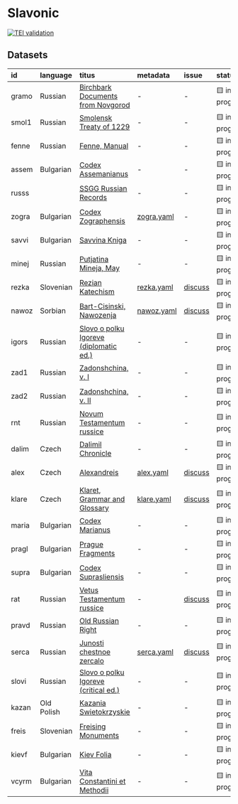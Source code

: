 # Slavonic
[![TEI validation](https://github.com/TITUS-2-0/slavonic/actions/workflows/validate.yaml/badge.svg?branch=main)](https://github.com/TITUS-2-0/slavonic/actions/workflows/validate.yaml)
## Datasets
| id    | language   | titus                                                                                                          | metadata                                                                         | issue                                                     | status         |
|:------|:-----------|:---------------------------------------------------------------------------------------------------------------|:---------------------------------------------------------------------------------|:----------------------------------------------------------|:---------------|
| gramo | Russian    | [Birchbark Documents from Novgorod](http://titus.uni-frankfurt.de/texte/etcs/slav/aruss/gramoty/gramo.htm)     | -                                                                                | -                                                         | 🟨 in progress |
| smol1 | Russian    | [Smolensk Treaty of 1229](http://titus.uni-frankfurt.de/texte/etcs/slav/aruss/smol1229/smol1.htm)              | -                                                                                | -                                                         | 🟨 in progress |
| fenne | Russian    | [Fenne, Manual](http://titus.uni-frankfurt.de/texte/etcs/slav/aruss/fenne/fenne.htm)                           | -                                                                                | -                                                         | 🟨 in progress |
| assem | Bulgarian  | [Codex Assemanianus](http://titus.uni-frankfurt.de/texte/etcs/slav/aksl/asseman/assem.htm)                     | -                                                                                | -                                                         | 🟨 in progress |
| russs |            | [SSGG Russian Records](http://titus.uni-frankfurt.de/texte/etce/slav/russ/russssgg/russs.htm)                  | -                                                                                | -                                                         | 🟨 in progress |
| zogra | Bulgarian  | [Codex Zographensis](http://titus.uni-frankfurt.de/texte/etcs/slav/aksl/zograph/zogra.htm)                     | [zogra.yaml](https://github.com/TITUS-2-0/metadata/blob/main/curated/zogra.yaml) | -                                                         | 🟨 in progress |
| savvi | Bulgarian  | [Savvina Kniga](http://titus.uni-frankfurt.de/texte/etcs/slav/aksl/savvina/savvi.htm)                          | -                                                                                | -                                                         | 🟨 in progress |
| minej | Russian    | [Putjatina Mineja, May](http://titus.uni-frankfurt.de/texte/etcs/slav/aruss/minej135/minej.htm)                | -                                                                                | -                                                         | 🟨 in progress |
| rezka | Slovenian  | [Rezian Katechism](http://titus.uni-frankfurt.de/texte/etcs/slav/asloven/rezkat/rezka.htm)                     | [rezka.yaml](https://github.com/TITUS-2-0/metadata/blob/main/curated/rezka.yaml) | [discuss](https://github.com/TITUS-2-0/slavonic/issues/2) | 🟨 in progress |
| nawoz | Sorbian    | [Bart-Cisinski, Nawozenja](http://titus.uni-frankfurt.de/texte/etcs/slav/osorb/nawozena/nawoz.htm)             | [nawoz.yaml](https://github.com/TITUS-2-0/metadata/blob/main/curated/nawoz.yaml) | [discuss](https://github.com/TITUS-2-0/slavonic/issues/1) | 🟨 in progress |
| igors | Russian    | [Slovo o polku Igoreve (diplomatic ed.)](http://titus.uni-frankfurt.de/texte/etcs/slav/aruss/igorsh/igors.htm) | -                                                                                | -                                                         | 🟨 in progress |
| zad1  | Russian    | [Zadonshchina, v. I](http://titus.uni-frankfurt.de/texte/etcs/slav/aruss/zad1/zad1.htm)                        | -                                                                                | -                                                         | 🟨 in progress |
| zad2  | Russian    | [Zadonshchina, v. II](http://titus.uni-frankfurt.de/texte/etcs/slav/aruss/zad2/zad2.htm)                       | -                                                                                | -                                                         | 🟨 in progress |
| rnt   | Russian    | [Novum Testamentum russice](http://titus.uni-frankfurt.de/texte/etcs/slav/aruss/rnt/rnt.htm)                   | -                                                                                | -                                                         | 🟨 in progress |
| dalim | Czech      | [Dalimil Chronicle](http://titus.uni-frankfurt.de/texte/etcc/slav/acech/dalimil/dalim.htm)                     | -                                                                                | -                                                         | 🟨 in progress |
| alex  | Czech      | [Alexandreis](http://titus.uni-frankfurt.de/texte/etcs/slav/acech/alex/alex.htm)                               | [alex.yaml](https://github.com/TITUS-2-0/metadata/blob/main/curated/alex.yaml)   | [discuss](https://github.com/TITUS-2-0/slavonic/issues/3) | 🟨 in progress |
| klare | Czech      | [Klaret, Grammar and Glossary](http://titus.uni-frankfurt.de/texte/etcs/slav/acech/klaret/klare.htm)           | [klare.yaml](https://github.com/TITUS-2-0/metadata/blob/main/curated/klare.yaml) | [discuss](https://github.com/TITUS-2-0/slavonic/issues/4) | 🟨 in progress |
| maria | Bulgarian  | [Codex Marianus](http://titus.uni-frankfurt.de/texte/etcs/slav/aksl/marianus/maria.htm)                        | -                                                                                | -                                                         | 🟨 in progress |
| pragl | Bulgarian  | [Prague Fragments](http://titus.uni-frankfurt.de/texte/etcs/slav/aksl/praglist/pragl.htm)                      | -                                                                                | -                                                         | 🟨 in progress |
| supra | Bulgarian  | [Codex Suprasliensis](http://titus.uni-frankfurt.de/texte/etcs/slav/aksl/suprasl/supra.htm)                    | -                                                                                | -                                                         | 🟨 in progress |
| rat   | Russian    | [Vetus Testamentum russice](http://titus.uni-frankfurt.de/texte/etcs/slav/aruss/rat/rat.htm)                   | -                                                                                | [discuss](https://github.com/TITUS-2-0/slavonic/issues/6) | 🟨 in progress |
| pravd | Russian    | [Old Russian Right](http://titus.uni-frankfurt.de/texte/etcs/slav/aruss/pravda/pravd.htm)                      | -                                                                                | -                                                         | 🟨 in progress |
| serca | Russian    | [Junosti chestnoe zercalo](http://titus.uni-frankfurt.de/texte/etcs/slav/aruss/sercalo/serca.htm)              | [serca.yaml](https://github.com/TITUS-2-0/metadata/blob/main/curated/serca.yaml) | [discuss](https://github.com/TITUS-2-0/slavonic/issues/5) | 🟨 in progress |
| slovi | Russian    | [Slovo o polku Igoreve (critical ed.)](http://titus.uni-frankfurt.de/texte/etcs/slav/aruss/slovigor/slovi.htm) | -                                                                                | -                                                         | 🟨 in progress |
| kazan | Old Polish | [Kazania Swietokrzyskie](http://titus.uni-frankfurt.de/texte/etcs/slav/apoln/kazania/kazan.htm)                | -                                                                                | -                                                         | 🟨 in progress |
| freis | Slovenian  | [Freising Monuments](http://titus.uni-frankfurt.de/texte/etcs/slav/asloven/freisdk/freis.htm)                  | -                                                                                | -                                                         | 🟨 in progress |
| kievf | Bulgarian  | [Kiev Folia](http://titus.uni-frankfurt.de/texte/etcs/slav/aksl/kievfol/kievf.htm)                             | -                                                                                | -                                                         | 🟨 in progress |
| vcyrm | Bulgarian  | [Vita Constantini et Methodii](http://titus.uni-frankfurt.de/texte/etcc/slav/aksl/vcyrmeth/vcyrm.htm)          | -                                                                                | -                                                         | 🟨 in progress |